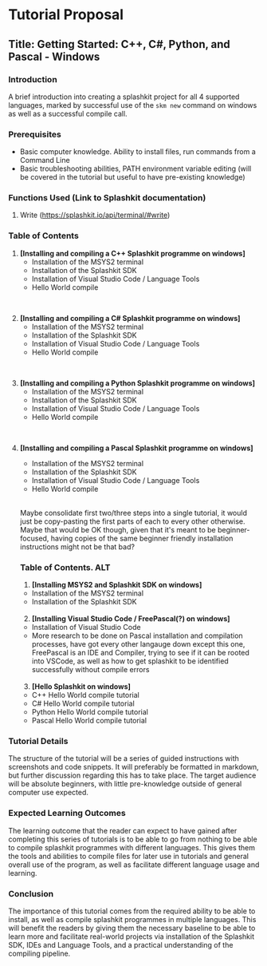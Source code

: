 # Tutorial Proposal

## Title: Getting Started: C++, C#, Python, and Pascal - Windows

### Introduction

A brief introduction into creating a splashkit project for all 4 supported languages, marked by
successful use of the `skm new` command on windows as well as a successful compile call.

### Prerequisites

- Basic computer knowledge. Ability to install files, run commands from a Command Line
- Basic troubleshooting abilities, PATH environment variable editing (will be covered in the
  tutorial but useful to have pre-existing knowledge)

### Functions Used (Link to Splashkit documentation)

1. Write (https://splashkit.io/api/terminal/#write)

### Table of Contents

1. **[Installing and compiling a C++ Splashkit programme on windows]**
   - Installation of the MSYS2 terminal
   - Installation of the Splashkit SDK
   - Installation of Visual Studio Code / Language Tools
   - Hello World compile

<br>

2. **[Installing and compiling a C# Splashkit programme on windows]**
   - Installation of the MSYS2 terminal
   - Installation of the Splashkit SDK
   - Installation of Visual Studio Code / Language Tools
   - Hello World compile

<br>

3. **[Installing and compiling a Python Splashkit programme on windows]**
   - Installation of the MSYS2 terminal
   - Installation of the Splashkit SDK
   - Installation of Visual Studio Code / Language Tools
   - Hello World compile

<br>

4. **[Installing and compiling a Pascal Splashkit programme on windows]**

   - Installation of the MSYS2 terminal
   - Installation of the Splashkit SDK
   - Installation of Visual Studio Code / Language Tools
   - Hello World compile

   <br>

   Maybe consolidate first two/three steps into a single tutorial, it would just be copy-pasting the
   first parts of each to every other otherwise. Maybe that would be OK though, given that it's
   meant to be beginner-focused, having copies of the same beginner friendly installation
   instructions might not be that bad?

   ### Table of Contents. ALT

   1. **[Installing MSYS2 and Splashkit SDK on windows]**

   - Installation of the MSYS2 terminal
   - Installation of the Splashkit SDK

   <br>

   2. **[Installing Visual Studio Code / FreePascal(?) on windows]**

   - Installation of Visual Studio Code
   - More research to be done on Pascal installation and compilation processes, have got every other
     langauge down except this one, FreePascal is an IDE and Compiler, trying to see if it can be
     rooted into VSCode, as well as how to get splashkit to be identified successfully without
     compile errors

   <br>

   3. **[Hello Splashkit on windows]**

   - C++ Hello World compile tutorial
   - C# Hello World compile tutorial
   - Python Hello World compile tutorial
   - Pascal Hello World compile tutorial

### Tutorial Details

The structure of the tutorial will be a series of guided instructions with screenshots and code
snippets. It will preferably be formatted in markdown, but further discussion regarding this has to
take place. The target audience will be absolute beginners, with little pre-knowledge outside of
general computer use expected.

### Expected Learning Outcomes

The learning outcome that the reader can expect to have gained after completing this series of
tutorials is to be able to go from nothing to be able to compile splashkit programmes with different
languages. This gives them the tools and abilities to compile files for later use in tutorials and
general overall use of the program, as well as facilitate different language usage and learning.

### Conclusion

The importance of this tutorial comes from the required ability to be able to install, as well as
compile splashkit programmes in multiple languages. This will benefit the readers by giving them the
necessary baseline to be able to learn more and facilitate real-world projects via installation of
the Splashkit SDK, IDEs and Language Tools, and a practical understanding of the compiling pipeline.
